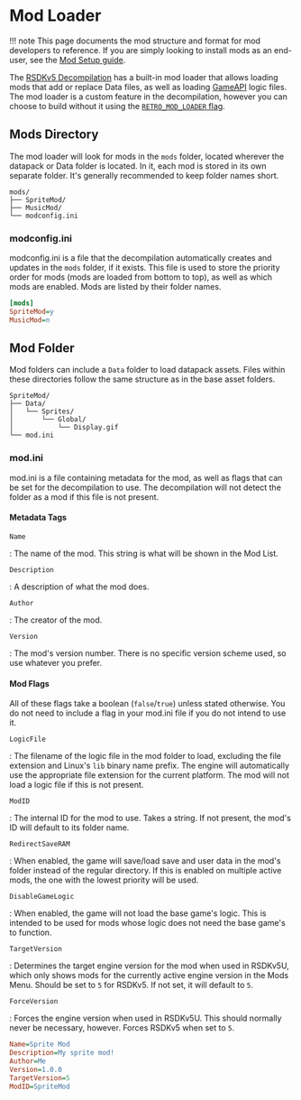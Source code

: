 # Mod Loader

!!! note
    This page documents the mod structure and format for mod developers to reference. If you are simply looking to install mods as an end-user, see the [Mod Setup guide](/Guides/RSDKv5/Decompilation/ModSetup.md).

The [RSDKv5 Decompilation](README.md) has a built-in mod loader that allows loading mods that add or replace Data files, as well as loading [GameAPI](TODO) logic files. The mod loader is a custom feature in the decompilation, however you can choose to build without it using the [`RETRO_MOD_LOADER` flag](/Guides/RSDKv5/Decompilation/Building.md#build-flags).

## Mods Directory

The mod loader will look for mods in the `mods` folder, located wherever the datapack or Data folder is located. In it, each mod is stored in its own separate folder. It's generally recommended to keep folder names short.

``` title="Example structure"
mods/
├── SpriteMod/
├── MusicMod/
└── modconfig.ini
```

### modconfig.ini

modconfig.ini is a file that the decompilation automatically creates and updates in the `mods` folder, if it exists. This file is used to store the priority order for mods (mods are loaded from bottom to top), as well as which mods are enabled. Mods are listed by their folder names.

```ini title="Example modconfig.ini"
[mods]
SpriteMod=y
MusicMod=n
```

## Mod Folder

Mod folders can include a `Data` folder to load datapack assets. Files within these directories follow the same structure as in the base asset folders.

``` title="Example mod structure"
SpriteMod/
├── Data/
│   └── Sprites/
│       └── Global/
│           └── Display.gif
└── mod.ini
```

### mod.ini

mod.ini is a file containing metadata for the mod, as well as flags that can be set for the decompilation to use. The decompilation will not detect the folder as a mod if this file is not present.

#### Metadata Tags

`Name`

:   The name of the mod. This string is what will be shown in the Mod List.

`Description`

:   A description of what the mod does.

`Author`

:   The creator of the mod.

`Version`

:   The mod's version number. There is no specific version scheme used, so use whatever you prefer.

#### Mod Flags

All of these flags take a boolean (`false`/`true`) unless stated otherwise. You do not need to include a flag in your mod.ini file if you do not intend to use it.

`LogicFile`

:   The filename of the logic file in the mod folder to load, excluding the file extension and Linux's `lib` binary name prefix. The engine will automatically use the appropriate file extension for the current platform. The mod will not load a logic file if this is not present.

`ModID`

:   The internal ID for the mod to use. Takes a string. If not present, the mod's ID will default to its folder name.

`RedirectSaveRAM`

:   When enabled, the game will save/load save and user data in the mod's folder instead of the regular directory. If this is enabled on multiple active mods, the one with the lowest priority will be used.

`DisableGameLogic`

:   When enabled, the game will not load the base game's logic. This is intended to be used for mods whose logic does not need the base game's to function.

`TargetVersion`

:   Determines the target engine version for the mod when used in RSDKv5U, which only shows mods for the currently active engine version in the Mods Menu. Should be set to `5` for RSDKv5. If not set, it will default to `5`.

`ForceVersion`

:   Forces the engine version when used in RSDKv5U. This should normally never be necessary, however. Forces RSDKv5 when set to `5`.

```ini title="Example mod.ini file"
Name=Sprite Mod
Description=My sprite mod!
Author=Me
Version=1.0.0
TargetVersion=5
ModID=SpriteMod
```
